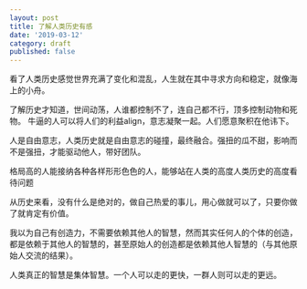 ```yaml
---
layout: post
title: 了解人类历史有感
date: '2019-03-12'
category: draft
published: false
---
```


看了人类历史感觉世界充满了变化和混乱，人生就在其中寻求方向和稳定，就像海上的小舟。

了解历史才知道，世间动荡，人谁都控制不了，连自己都不行，顶多控制动物和死物。
牛逼的人可以将人们的利益align，意志凝聚一起。人们愿意聚积在他讳下。

人是自由意志，人类历史就是自由意志的碰撞，最终融合。强扭的瓜不甜，影响而不是强扭，才能驱动他人，带好团队。

格局高的人能接纳各种各样形形色色的人，能够站在人类的高度人类历史的高度看待问题

从历史来看，没有什么是绝对的，做自己热爱的事儿，用心做就可以了，只要你做了就肯定有价值。


我以为自己有创造力，不需要依赖其他人的智慧，然而其实任何人的个体的创造，都是依赖于其他人的智慧的，甚至原始人的创造都是依赖其他人智慧的（与其他原始人交流的结果）。

人类真正的智慧是集体智慧。一个人可以走的更快，一群人则可以走的更远。
